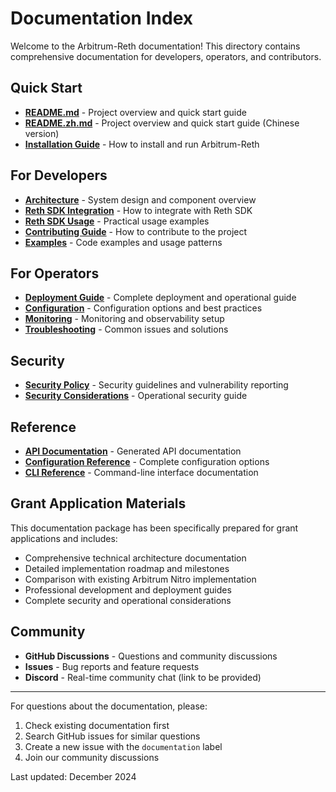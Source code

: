 # Documentation Index

Welcome to the Arbitrum-Reth documentation! This directory contains comprehensive documentation for developers, operators, and contributors.

## Quick Start

- **[README.md](../README.md)** - Project overview and quick start guide
- **[README.zh.md](../README.zh.md)** - Project overview and quick start guide (Chinese version)
- **[Installation Guide](deployment.md#installation)** - How to install and run Arbitrum-Reth

## For Developers

- **[Architecture](architecture.md)** - System design and component overview
- **[Reth SDK Integration](reth-sdk-integration.md)** - How to integrate with Reth SDK
- **[Reth SDK Usage](reth-sdk-usage.md)** - Practical usage examples
- **[Contributing Guide](../CONTRIBUTING.md)** - How to contribute to the project
- **[Examples](../examples/)** - Code examples and usage patterns

## For Operators

- **[Deployment Guide](deployment.md)** - Complete deployment and operational guide
- **[Configuration](deployment.md#configuration)** - Configuration options and best practices
- **[Monitoring](deployment.md#monitoring-and-observability)** - Monitoring and observability setup
- **[Troubleshooting](deployment.md#troubleshooting)** - Common issues and solutions

## Security

- **[Security Policy](../SECURITY.md)** - Security guidelines and vulnerability reporting
- **[Security Considerations](deployment.md#security-considerations)** - Operational security guide

## Reference

- **[API Documentation](https://docs.rs/arbitrum-reth)** - Generated API documentation
- **[Configuration Reference](deployment.md#configuration-reference)** - Complete configuration options
- **[CLI Reference](deployment.md#cli-reference)** - Command-line interface documentation

## Grant Application Materials

This documentation package has been specifically prepared for grant applications and includes:

- Comprehensive technical architecture documentation
- Detailed implementation roadmap and milestones
- Comparison with existing Arbitrum Nitro implementation
- Professional development and deployment guides
- Complete security and operational considerations

## Community

- **GitHub Discussions** - Questions and community discussions
- **Issues** - Bug reports and feature requests
- **Discord** - Real-time community chat (link to be provided)

---

For questions about the documentation, please:
1. Check existing documentation first
2. Search GitHub issues for similar questions
3. Create a new issue with the `documentation` label
4. Join our community discussions

Last updated: December 2024
